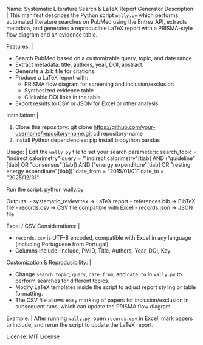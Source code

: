 Name: Systematic Literature Search & LaTeX Report Generator
Description: |
  This manifest describes the Python script `wally.py` which performs automated literature searches
  on PubMed using the Entrez API, extracts metadata, and generates a reproducible LaTeX report
  with a PRISMA-style flow diagram and an evidence table.

Features: |
  - Search PubMed based on a customizable query, topic, and date range.
  - Extract metadata: title, authors, year, DOI, abstract.
  - Generate a .bib file for citations.
  - Produce a LaTeX report with:
      * PRISMA flow diagram for screening and inclusion/exclusion
      * Synthesized evidence table
      * Clickable DOI links in the table
  - Export results to CSV or JSON for Excel or other analysis.

Installation: |
  1. Clone this repository:
     git clone https://github.com/your-username/repository-name.git
     cd repository-name
  2. Install Python dependencies:
     pip install biopython pandas

Usage: |
  Edit the `wally.py` file to set your search parameters:
    search_topic = "indirect calorimetry"
    query = '"indirect calorimetry"[tiab] AND ("guideline"[tiab] OR "consensus"[tiab]) AND ("energy expenditure"[tiab] OR "resting energy expenditure"[tiab])'
    date_from = "2015/01/01"
    date_to = "2025/12/31"

  Run the script:
    python wally.py

  Outputs:
    - systematic_review.tex → LaTeX report
    - references.bib → BibTeX file
    - records.csv → CSV file compatible with Excel
    - records.json → JSON file

Excel / CSV Considerations: |
  - `records.csv` is UTF-8 encoded, compatible with Excel in any language (including Portuguese from Portugal).
  - Columns include:
      Include, PMID, Title, Authors, Year, DOI, Key

Customization & Reproducibility: |
  - Change `search_topic`, `query`, `date_from`, and `date_to` in `wally.py` to perform searches for different topics.
  - Modify LaTeX templates inside the script to adjust report styling or table formatting.
  - The CSV file allows easy marking of papers for inclusion/exclusion in subsequent runs, which can update the PRISMA flow diagram.

Example: |
  After running `wally.py`, open `records.csv` in Excel, mark papers to include, and rerun the script to update the LaTeX report.

License: MIT License
